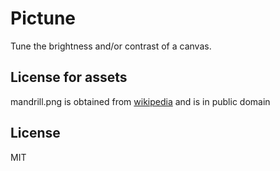 # Pictune

Tune the brightness and/or contrast of a canvas.

## License for assets

mandrill.png is obtained from [wikipedia](https://en.m.wikipedia.org/wiki/File:Wikipedia-sipi-image-db-mandrill-4.2.03-quantize-only-CCC.png) and is in public domain

## License

MIT
